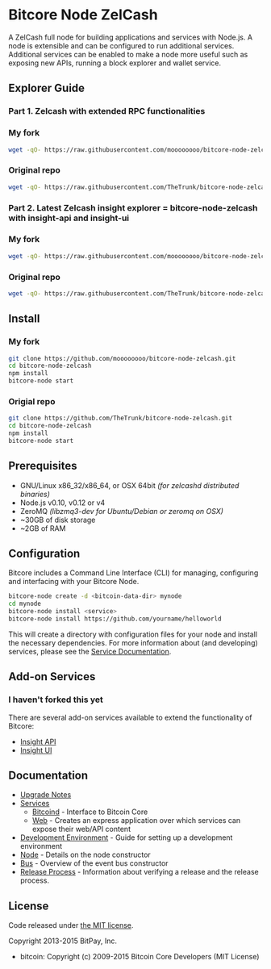 Bitcore Node ZelCash
============

A ZelCash full node for building applications and services with Node.js. A node is extensible and can be configured to run additional services. Additional services can be enabled to make a node more useful such as exposing new APIs, running a block explorer and wallet service.

## Explorer Guide
### Part 1. Zelcash with extended RPC functionalities
### My fork
```bash
wget -qO- https://raw.githubusercontent.com/moooooooo/bitcore-node-zelcash/master/installZelcashd.sh | bash
```
### Original repo
```bash
wget -qO- https://raw.githubusercontent.com/TheTrunk/bitcore-node-zelcash/master/installZelcashd.sh | bash
```
### Part 2. Latest Zelcash insight explorer = bitcore-node-zelcash with insight-api and insight-ui
### My fork
```bash
wget -qO- https://raw.githubusercontent.com/moooooooo/bitcore-node-zelcash/master/installExplorer.sh | bash
```
### Original repo
```bash
wget -qO- https://raw.githubusercontent.com/TheTrunk/bitcore-node-zelcash/master/installExplorer.sh | bash
```
## Install
### My fork
```bash
git clone https://github.com/moooooooo/bitcore-node-zelcash.git
cd bitcore-node-zelcash
npm install
bitcore-node start
```
### Origial repo
```bash
git clone https://github.com/TheTrunk/bitcore-node-zelcash.git
cd bitcore-node-zelcash
npm install
bitcore-node start
```

## Prerequisites

- GNU/Linux x86_32/x86_64, or OSX 64bit *(for zelcashd distributed binaries)*
- Node.js v0.10, v0.12 or v4
- ZeroMQ *(libzmq3-dev for Ubuntu/Debian or zeromq on OSX)*
- ~30GB of disk storage
- ~2GB of RAM

## Configuration

Bitcore includes a Command Line Interface (CLI) for managing, configuring and interfacing with your Bitcore Node.

```bash
bitcore-node create -d <bitcoin-data-dir> mynode
cd mynode
bitcore-node install <service>
bitcore-node install https://github.com/yourname/helloworld
```

This will create a directory with configuration files for your node and install the necessary dependencies. For more information about (and developing) services, please see the [Service Documentation](docs/services.md).

## Add-on Services
### I haven't forked this yet
There are several add-on services available to extend the functionality of Bitcore:

- [Insight API](https://github.com/TheTrunk/insight-api)
- [Insight UI](https://github.com/TheTrunk/insight-ui)

## Documentation

- [Upgrade Notes](docs/upgrade.md)
- [Services](docs/services.md)
  - [Bitcoind](docs/services/bitcoind.md) - Interface to Bitcoin Core
  - [Web](docs/services/web.md) - Creates an express application over which services can expose their web/API content
- [Development Environment](docs/development.md) - Guide for setting up a development environment
- [Node](docs/node.md) - Details on the node constructor
- [Bus](docs/bus.md) - Overview of the event bus constructor
- [Release Process](docs/release.md) - Information about verifying a release and the release process.


## License

Code released under [the MIT license](https://github.com/bitpay/bitcore-node/blob/master/LICENSE).

Copyright 2013-2015 BitPay, Inc.

- bitcoin: Copyright (c) 2009-2015 Bitcoin Core Developers (MIT License)

